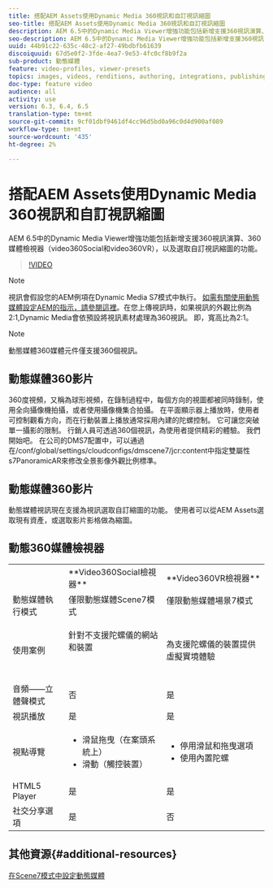 ```yaml
---
title: 搭配AEM Assets使用Dynamic Media 360視訊和自訂視訊縮圖
seo-title: 搭配AEM Assets使用Dynamic Media 360視訊和自訂視訊縮圖
description: AEM 6.5中的Dynamic Media Viewer增強功能包括新增支援360視訊演算、360媒體檢視器（video360Social和video360VR），以及選取自訂視訊縮圖的功能。
seo-description: AEM 6.5中的Dynamic Media Viewer增強功能包括新增支援360視訊演算、360媒體檢視器（video360Social和video360VR），以及選取自訂視訊縮圖的功能。
uuid: 44b91c22-635c-48c2-af27-49bdbfb61639
discoiquuid: 67d5e0f2-3fde-4ea7-9e53-4fc0cf8b9f2a
sub-product: 動態媒體
feature: video-profiles, viewer-presets
topics: images, videos, renditions, authoring, integrations, publishing, metadata
doc-type: feature video
audience: all
activity: use
version: 6.3, 6.4, 6.5
translation-type: tm+mt
source-git-commit: 9cf01dbf9461df4cc96d5bd0a96c0d4d900af089
workflow-type: tm+mt
source-wordcount: '435'
ht-degree: 2%

---
```



# 搭配AEM Assets使用Dynamic Media 360視訊和自訂視訊縮圖

AEM 6.5中的Dynamic Media Viewer增強功能包括新增支援360視訊演算、360媒體檢視器（video360Social和video360VR），以及選取自訂視訊縮圖的功能。

>[!VIDEO](https://video.tv.adobe.com/v/26391?quality=9&learn=on)

>[!NOTE]
>
>視訊會假設您的AEM例項在Dynamic Media S7模式中執行。  [如需有關使用動態媒體設定AEM的指示，請參閱這裡](https://helpx.adobe.com/experience-manager/6-3/assets/using/config-dynamic-fp-14410.html)。在您上傳視訊時，如果視訊的外觀比例為2:1,Dynamic Media會依預設將視訊素材處理為360視訊。 即，寬高比為2:1。

>[!NOTE]
>
>動態媒體360媒體元件僅支援360個視訊。

## 動態媒體360影片

360度視頻，又稱為球形視頻，在錄制過程中，每個方向的視圖都被同時錄制，使用全向攝像機拍攝，或者使用攝像機集合拍攝。 在平面顯示器上播放時，使用者可控制觀看方向，而在行動裝置上播放通常採用內建的陀螺控制。  它可讓您突破單一攝影的限制。 行銷人員可透過360個視訊，為使用者提供精彩的體驗。  我們開始吧。 在公司的DMS7配置中，可以通過在/conf/global/settings/cloudconfigs/dmscene7/jcr:content中指定雙屬性s7PanoramicAR來修改全景影像外觀比例標準。

## 動態媒體360影片

動態媒體視訊現在支援為視訊選取自訂縮圖的功能。 使用者可以從AEM Assets選取現有資產，或選取影片影格做為縮圖。

## 動態360媒體檢視器

<table> 
 <tbody>
   <tr>
      <td> </td>
      <td>**Video360Social檢視器**</td>
      <td>**Video360VR檢視器**</td>
   </tr>
   <tr>
      <td>動態媒體執行模式</td>
      <td>僅限動態媒體Scene7模式</td>
      <td>僅限動態媒體場景7模式<br>
         <br>
      </td>
   </tr>
   <tr>
      <td>使用案例</td>
      <td>
         <p>針對不支援陀螺儀的網站和裝置</p>
         <p> </p>
      </td>
      <td>
         <p>為支援陀螺儀的裝置提供虛擬實境體驗 </p>
      </td>
   </tr>
   <tr>
      <td>音頻——立體聲模式</td>
      <td>否</td>
      <td>是</td>
   </tr>
   <tr>
      <td>視訊播放</td>
      <td>是</td>
      <td>是</td>
   </tr>
   <tr>
      <td>視點導覽</td>
      <td>
         <ul>
            <li>滑鼠拖曳（在案頭系統上）</li>
            <li>滑動（觸控裝置）</li>
         </ul>
      </td>
      <td>
         <ul>
            <li>停用滑鼠和拖曳選項</li>
            <li>使用內置陀螺</li>
         </ul>
      </td>
   </tr>
   <tr>
      <td>HTML5 Player</td>
      <td>是</td>
      <td>是</td>
   </tr>
   <tr>
      <td>社交分享選項</td>
      <td>是</td>
      <td>否</td>
   </tr>
</tbody>
</table>

## 其他資源{#additional-resources}

[在Scene7模式中設定動態媒體](https://helpx.adobe.com/experience-manager/6-5/assets/using/config-dms7.html)

